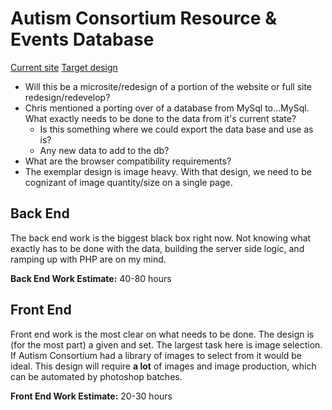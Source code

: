 # Autism Consortium Resource & Events Database

[Current site](http://www.autismconsortium.org/resources-and-events/database)
[Target design](https://www.1deg.org/)

* Will this be a microsite/redesign of a portion of the website or full site redesign/redevelop?
* Chris mentioned a porting over of a database from MySql to…MySql. What exactly needs to be done to the data from it's current state?
  * Is this something where we could export the data base and use as is?
  * Any new data to add to the db?
* What are the browser compatibility requirements?
* The exemplar design is image heavy. With that design, we need to be cognizant of image quantity/size on a single page.

## Back End
The back end work is the biggest black box right now. Not knowing what exactly has to be done with the data, building the server side logic, and ramping up with PHP are on my mind.

**Back End Work Estimate:** 40-80 hours

## Front End
Front end work is the most clear on what needs to be done. The design is (for the most part) a given and set. The largest task here is image selection. If Autism Consortium had a library of images to select from it would be ideal. This design will require **a lot** of images and image production, which can be automated by photoshop batches.

**Front End Work Estimate:** 20-30 hours